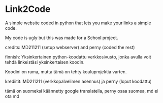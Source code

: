 # Link2Code
A simple website coded in python that lets you make your links a simple code.

My code is ugly but this was made for a School project.

credits:
MD211211 (setup webserver) and
perny (coded the rest)
 
 
 
 

    

  
  
finnish:
Yksinkertainen python-koodattu verkkosivusto, jonka avulla voit tehdä linkeistäsi yksinkertaisen koodin.

Koodini on ruma, mutta tämä on tehty kouluprojektia varten.

krediitit: MD211211 (verkkopalvelimen asennus) ja perny (loput koodattu)

tämä on suomeksi käännetty google translatella, perny osaa suomea, md ei ota md
